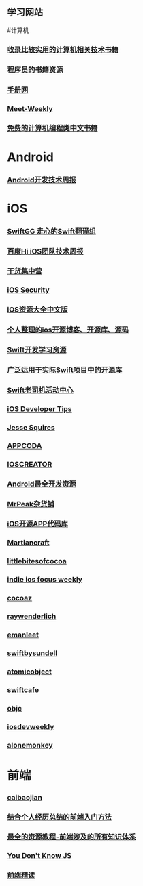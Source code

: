 
## 学习网站

#计算机
### [收录比较实用的计算机相关技术书籍](https://github.com/EZLippi/practical-programming-books)
### [程序员的书籍资源](https://zhuanlan.zhihu.com/p/23857699)
### [手册网](http://www.shouce.ren/)
### [Meet-Weekly](https://github.com/matheusazzi/meet-weekly)
### [免费的计算机编程类中文书籍](https://github.com/justjavac/free-programming-books-zh_CN)

# Android
### [Android开发技术周报](http://www.androidweekly.cn/)


# iOS
### [SwiftGG 走心的Swift翻译组](http://swift.gg/)
### [百度Hi iOS团队技术周报](http://baiduhidevios.github.io/)
### [干货集中营](http://gank.io/)
### [iOS Security](http://security.ios-wiki.com/)
### [iOS资源大全中文版](https://github.com/Lafree317/iOS)
### [个人整理的ios开源博客、开源库、源码](https://github.com/shiyuan17/openDoc)
### [Swift开发学习资源](https://github.com/Lax/iOS-Swift-Demos)
### [广泛运用于实际Swift项目中的开源库](https://github.com/SwiftOldDriver/SwiftMarch)
### [Swift老司机活动中心](https://github.com/SwiftOldDriver/)
### [iOS Developer Tips](http://iosdevelopertips.com/)
### [Jesse Squires](https://www.jessesquires.com/)
### [APPCODA](http://www.appcoda.com/tutorials/ios/)
### [IOSCREATOR](https://www.ioscreator.com/)
### [Android最全开发资源](http://www.jianshu.com/p/0c36302e0ed0)
### [MrPeak杂货铺](http://mrpeak.cn/iOS/)
### [iOS开源APP代码库](http://www.ioscodehub.com/)
### [Martiancraft](http://martiancraft.com/blog.html)
### [littlebitesofcocoa](https://littlebitesofcocoa.com/)
### [indie ios focus weekly](https://indieiosfocus.curated.co/)
### [cocoaz](https://www.cocoaz.com/)
### [raywenderlich](https://www.raywenderlich.com/category/ios)
### [emanleet](http://emanleet.com/)
### [swiftbysundell](https://www.swiftbysundell.com/)
### [atomicobject](https://spin.atomicobject.com/)
### [swiftcafe](http://swiftcafe.io/)
### [objc](https://www.objc.io/blog/)
### [iosdevweekly](https://iosdevweekly.com/)
### [alonemonkey](http://www.alonemonkey.com/)

# 前端
### [caibaojian](http://caibaojian.com/)
### [结合个人经历总结的前端入门方法](https://github.com/qiu-deqing/FE-learning)
### [最全的资源教程-前端涉及的所有知识体系](https://github.com/zdd1124/Front-end-tutorial)
### [You Don't Know JS ](https://github.com/getify/You-Dont-Know-JS)
### [前端精读](https://github.com/dt-fe/weekly)